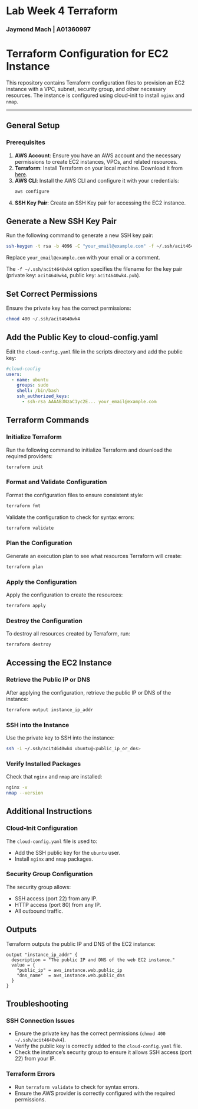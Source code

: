 # Lab Week 4 Terraform

### Jaymond Mach | A01360997

# Terraform Configuration for EC2 Instance

This repository contains Terraform configuration files to provision an EC2 instance with a VPC, subnet, security group, and other necessary resources. The instance is configured using cloud-init to install `nginx` and `nmap`.

---

## General Setup

### Prerequisites

1. **AWS Account**: Ensure you have an AWS account and the necessary permissions to create EC2 instances, VPCs, and related resources.
2. **Terraform**: Install Terraform on your local machine. Download it from [here](https://www.terraform.io/downloads.html).
3. **AWS CLI**: Install the AWS CLI and configure it with your credentials:
   ```bash
   aws configure
   ```
4. **SSH Key Pair**: Create an SSH Key pair for accessing the EC2 instance.

## Generate a New SSH Key Pair

Run the following command to generate a new SSH key pair:

```bash
ssh-keygen -t rsa -b 4096 -C "your_email@example.com" -f ~/.ssh/acit4640wk4
```

Replace `your_email@example.com` with your email or a comment.

The `-f ~/.ssh/acit4640wk4` option specifies the filename for the key pair (private key: `acit4640wk4`, public key: `acit4640wk4.pub`).

## Set Correct Permissions

Ensure the private key has the correct permissions:

```bash
chmod 400 ~/.ssh/acit4640wk4
```

## Add the Public Key to cloud-config.yaml

Edit the `cloud-config.yaml` file in the scripts directory and add the public key:

```yaml
#cloud-config
users:
  - name: ubuntu
    groups: sudo
    shell: /bin/bash
    ssh_authorized_keys:
      - ssh-rsa AAAAB3NzaC1yc2E... your_email@example.com
```

## Terraform Commands

### Initialize Terraform

Run the following command to initialize Terraform and download the required providers:

```bash
terraform init
```

### Format and Validate Configuration

Format the configuration files to ensure consistent style:

```bash
terraform fmt
```

Validate the configuration to check for syntax errors:

```bash
terraform validate
```

### Plan the Configuration

Generate an execution plan to see what resources Terraform will create:

```bash
terraform plan
```

### Apply the Configuration

Apply the configuration to create the resources:

```bash
terraform apply
```

### Destroy the Configuration

To destroy all resources created by Terraform, run:

```bash
terraform destroy
```

## Accessing the EC2 Instance

### Retrieve the Public IP or DNS

After applying the configuration, retrieve the public IP or DNS of the instance:

```bash
terraform output instance_ip_addr
```

### SSH into the Instance

Use the private key to SSH into the instance:

```bash
ssh -i ~/.ssh/acit4640wk4 ubuntu@<public_ip_or_dns>
```

### Verify Installed Packages

Check that `nginx` and `nmap` are installed:

```bash
nginx -v
nmap --version
```

## Additional Instructions

### Cloud-Init Configuration

The `cloud-config.yaml` file is used to:

- Add the SSH public key for the `ubuntu` user.
- Install `nginx` and `nmap` packages.

### Security Group Configuration

The security group allows:

- SSH access (port 22) from any IP.
- HTTP access (port 80) from any IP.
- All outbound traffic.

## Outputs

Terraform outputs the public IP and DNS of the EC2 instance:

```hcl
output "instance_ip_addr" {
  description = "The public IP and DNS of the web EC2 instance."
  value = {
    "public_ip" = aws_instance.web.public_ip
    "dns_name"  = aws_instance.web.public_dns
  }
}
```

## Troubleshooting

### SSH Connection Issues

- Ensure the private key has the correct permissions (`chmod 400 ~/.ssh/acit4640wk4`).
- Verify the public key is correctly added to the `cloud-config.yaml` file.
- Check the instance’s security group to ensure it allows SSH access (port 22) from your IP.

### Terraform Errors

- Run `terraform validate` to check for syntax errors.
- Ensure the AWS provider is correctly configured with the required permissions.
